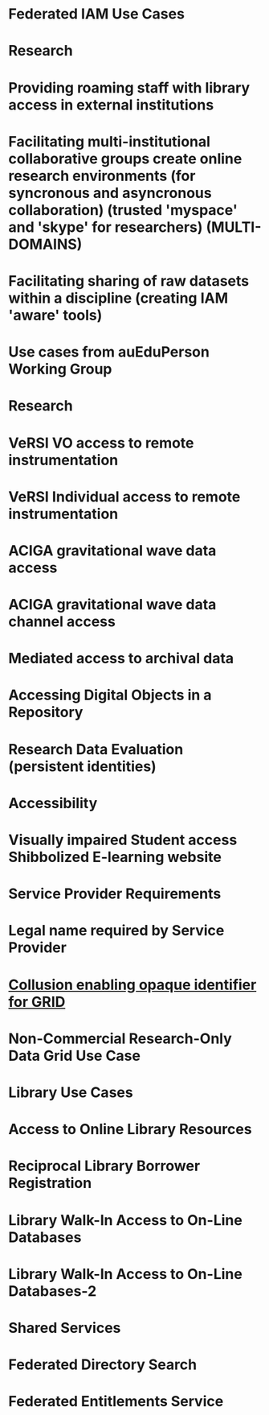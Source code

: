 # Federated IAM Use Cases

# Research

# Providing roaming staff with library access in external institutions

# Facilitating multi-institutional collaborative groups create online research environments (for syncronous and asyncronous collaboration) (trusted 'myspace' and 'skype' for researchers) (MULTI-DOMAINS)

# Facilitating sharing of raw datasets within a discipline (creating IAM 'aware' tools)

# Use cases from auEduPerson Working Group

# Research

# VeRSI VO access to remote instrumentation

# VeRSI Individual access to remote instrumentation

# ACIGA gravitational wave data access

# ACIGA gravitational wave data channel access

# Mediated access to archival data

# Accessing Digital Objects in a Repository

# Research Data Evaluation (persistent identities)

# Accessibility

# Visually impaired Student access Shibbolized E-learning website

# Service Provider Requirements

# Legal name required by Service Provider

# [Collusion enabling opaque identifier for GRID](https://reannz.atlassian.net/wiki/pages/createpage.action?spaceKey=BeSTGRID&title=Collusion%20enabling%20opaque%20identifier%20for%20GRID&linkCreation=true&fromPageId=3816950585)

# Non-Commercial Research-Only Data Grid Use Case

# Library Use Cases

# Access to Online Library Resources

# Reciprocal Library Borrower Registration

# Library Walk-In Access to On-Line Databases

# Library Walk-In Access to On-Line Databases-2

# Shared Services

# Federated Directory Search

# Federated Entitlements Service
